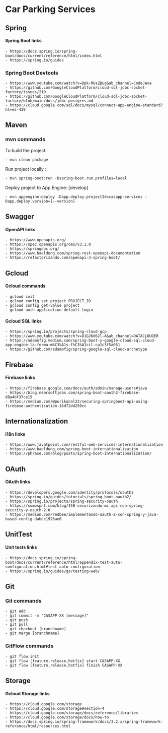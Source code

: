 # Car Parking Services

## Spring

#### Spring Boot links

    - https://docs.spring.io/spring-boot/docs/current/reference/html/index.html
    - https://spring.io/guides

### Spring Boot Devtools

    - https://www.youtube.com/watch?v=Dpk-RUsZBug&ab_channel=CodeJava
    - https://github.com/GoogleCloudPlatform/cloud-sql-jdbc-socket-factory/issues/219
    - https://github.com/GoogleCloudPlatform/cloud-sql-jdbc-socket-factory/blob/main/docs/jdbc-postgres.md
    - https://cloud.google.com/sql/docs/mysql/connect-app-engine-standard?hl=es-419

## Maven

### mvn commands

To build the project:

    - mvn clean package

Run project locally :

    - mvn spring-boot:run -Dspring-boot.run.profiles=local

Deploy project to App Engine: [develop]

    - mvn appengine:deploy -Dapp.deploy.projectId=casapp-services -Dapp.deploy.version=[--version]

## Swagger

#### OpenAPI links

    - https://www.openapis.org/
    - https://spec.openapis.org/oas/v3.1.0
    - https://springdoc.org/
    - https://www.baeldung.com/spring-rest-openapi-documentation
    - https://refactorizando.com/openapi-3-spring-boot/

## Gcloud

#### Gcloud commands

    - gcloud init
    - gcloud config set project PROJECT_ID
    - gcloud config get-value project
    - gcloud auth application-default login

#### Gcloud SQL links

    - https://spring.io/projects/spring-cloud-gcp
    - https://www.youtube.com/watch?v=D1GJKd62l-A&ab_channel=DATACLOUDER
    - https://adamofig.medium.com/spring-boot-y-google-cloud-sql-cloud-app-engine-la-forma-m%C3%A1s-f%C3%A1cil-ca1c3f5a051
    - https://github.com/adamofig/spring-google-sql-cloud-archetype

## Firebase

#### Firebase links

    - https://firebase.google.com/docs/auth/admin/manage-users#java
    - https://blog.nearsoftjobs.com/spring-boot-oauth2-firebase-d8a4bf37ce15
    - https://medium.com/@purikunal22/securing-springboot-api-using-firebase-authentication-16d72dd250cc

## Internationalization

#### I18n links

    - https://www.javatpoint.com/restful-web-services-internationalization
    - https://www.baeldung.com/spring-boot-internationalization
    - https://phrase.com/blog/posts/spring-boot-internationalization/ 

## OAuth

#### OAuth links

    - https://developers.google.com/identity/protocols/oauth2
    - https://spring.io/guides/tutorials/spring-boot-oauth2/
    - https://spring.io/projects/spring-security-oauth
    - https://somospnt.com/blog/158-securizando-mi-api-con-spring-security-y-oauth-2-0
    - https://medium.com/redbee/implementando-oauth-2-con-spring-y-java-based-config-dabdc1926ae6

## UnitTest

#### Unit tests links

    - https://docs.spring.io/spring-boot/docs/current/reference/html/appendix-test-auto-configuration.html#test-auto-configuration
    - https://spring.io/guides/gs/testing-web/

## Git

### Git commands

    - git add .
    - git commit -m "CASAPP-XX [message]"
    - git push
    - git pull
    - git checkout [branchname]
    - git merge [branchname]

### GitFlow commands

    - git flow init
    - git flow [feature,release,hotfix] start CASAPP-XX
    - git flow [feature,release,hotfix] finish CASAPP-XX

## Storage

#### Gcloud Storage links

    - https://cloud.google.com/storage
    - https://cloud.google.com/storage#section-4
    - https://cloud.google.com/storage/docs/reference/libraries
    - https://cloud.google.com/storage/docs/how-to
    - https://docs.spring.io/spring-framework/docs/3.2.x/spring-framework-reference/html/resources.html